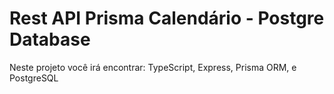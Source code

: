 # Rest API Prisma Calendário - Postgre Database
 Neste projeto você irá encontrar: TypeScript, Express, Prisma ORM,  e PostgreSQL
